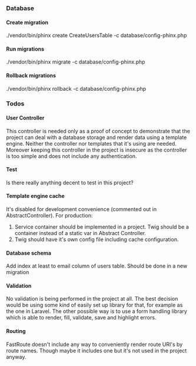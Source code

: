 ### Database

#### Create migration

./vendor/bin/phinx create CreateUsersTable -c database/config-phinx.php


#### Run migrations

./vendor/bin/phinx migrate -c database/config-phinx.php

#### Rollback migrations

./vendor/bin/phinx rollback -c database/config-phinx.php


### Todos

#### User Controller

This controller is needed only as a proof of concept to demonstrate that the project can
deal with a database storage and render data using a template engine. Neither the controller
nor templates that it's using are needed. Moreover keeping this controller in the project is
insecure as the controller is too simple and does not include any authentication.

#### Test

Is there really anything decent to test in this project?

#### Template engine cache

It's disabled for development convenience (commented out in AbstractController).
For production:
1. Service container should be implemented in a project. Twig should be a container instead of a
   static var in Abstract Controller.
2. Twig should have it's own config file including cache configuration.

#### Database schema

Add index at least to email column of users table. Should be done in a new migration

#### Validation

No validation is being performed in the project at all. The best decision would be using some kind
of easily set up library for that, for example as the one in Laravel. The other possible way is to
use a form handling library which is able to render, fill, validate, save and highlight errors.

#### Routing

FastRoute doesn't include any way to conveniently render route URI's by route names. Though maybe
it includes one but it's not used in the project anyway.